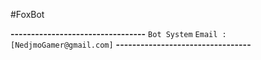 #FoxBot


**---------------------------------**
```Bot System```
`Email :[NedjmoGamer@gmail.com]`
**---------------------------------**
